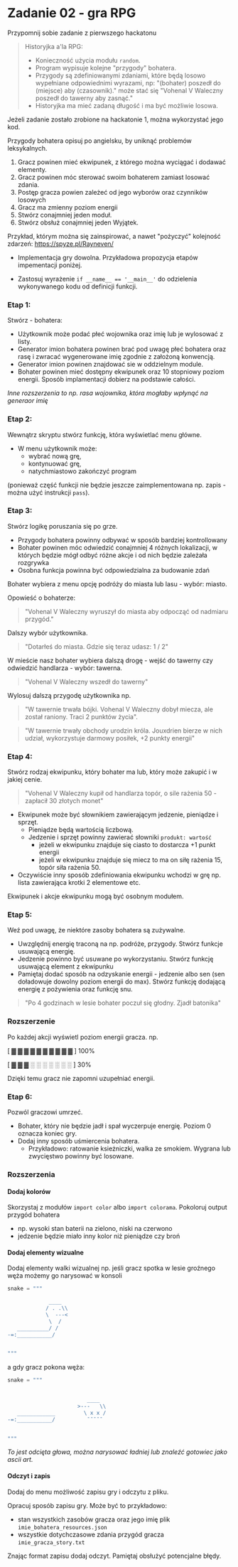 # Zadanie 02 - gra RPG

Przypomnij sobie zadanie z pierwszego hackatonu

> Historyjka a'la RPG:
> - Konieczność użycia modułu `random`.
> - Program wypisuje kolejne "przygody" bohatera.
> - Przygody są zdefiniowanymi zdaniami, które będą losowo wypełniane odpowiednimi wyrazami, np: "(bohater) poszedł do (miejsce) aby (czasownik)." może stać się "Vohenal V Waleczny poszedł do tawerny aby zasnąć."
> - Historyjka ma mieć zadaną długość i ma być możliwie losowa.

Jeżeli zadanie zostało zrobione na hackatonie 1, można wykorzystać jego kod.

Przygody bohatera opisuj po angielsku, by uniknąć problemów leksykalnych.

1. Gracz powinen mieć ekwipunek, z którego można wyciągać i dodawać elementy.
2. Gracz powinen móc sterować swoim bohaterem zamiast losować zdania.
3. Postęp gracza powien zależeć od jego wyborów oraz czynników losowych
4. Gracz ma zmienny poziom energii
5. Stwórz conajmniej jeden moduł.
6. Stwórz obsłuż conajmniej jeden Wyjątek.

Przykład, którym można się zainspirować, a nawet "pożyczyć" kolejność zdarzeń:
https://spyze.pl/Rayneven/

- Implementacja gry dowolna. Przykładowa propozycja etapów impementacji poniżej.

- Zastosuj wyrażenie `if __name__ == '__main__'` do odzielenia wykonywanego kodu od definicji funkcji.


### Etap 1:
Stwórz - bohatera:
- Użytkownik może podać płeć wojownika oraz imię lub je wylosować z listy.
- Generator imion bohatera powinen brać pod uwagę płeć bohatera oraz rasę i zwracać wygenerowane imię zgodnie z założoną konwencją.
- Generator imion powinen znajdować sie w oddzielnym module.
- Bohater powinen mieć dostępny ekwipunek oraz 10 stopniowy poziom energii. Sposób implamentacji dobierz na podstawie całości.

_Inne rozszerzenia to np. rasa wojownika, która mogłaby wpłynąć na generaor imię_

### Etap 2:
Wewnątrz skryptu stwórz funkcję, która wyświetlać menu główne.
- W menu użytkownik może:
    - wybrać nową grę,
    - kontynuować grę,
    - natychmiastowo zakończyć program
     
(ponieważ część funkcji nie będzie jeszcze zaimplementowana np. zapis - można użyć instrukcji ``pass``).


### Etap 3: 
Stwórz logikę poruszania się po grze.
- Przygody bohatera powinny odbywać w sposób bardziej kontrollowany 
- Bohater powinen móc odwiedzić conajmniej 4 różnych lokalizacji, w których będzie mógł odbyć różne akcje i od nich będzie zależała rozgrywka
- Osobna funkcja powinna być odpowiedzialna za budowanie zdań

Bohater wybiera z menu opcję podróży do miasta lub lasu - wybór: miasto.

Opowieść o bohaterze:

> "Vohenal V Waleczny wyruszył do miasta aby odpocząć od nadmiaru przygód."

Dalszy wybór użytkownika.

> "Dotarłeś do miasta. Gdzie się teraz udasz: 1 / 2"

W mieście nasz bohater wybiera dalszą drogę - wejść do tawerny czy odwiedzić handlarza - wybór: tawerna.

> "Vohenal V Waleczny wszedł do tawerny"

Wylosuj dalszą przygodę użytkownika np.

> "W tawernie trwała bójki. Vohenal V Waleczny dobył miecza, ale został raniony. Traci 2 punktów życia".

> "W tawernie trwały obchody urodzin króla. Jouxdrien bierze w nich udział, wykorzystuje darmowy posiłek, +2 punkty energii"


### Etap 4:

Stwórz rodzaj ekwipunku, który bohater ma lub, który może zakupić i w jakiej cenie.

> "Vohenal V Waleczny kupił od handlarza topór, o sile rażenia 50 - zapłacił 30 złotych monet"

- Ekwipunek może być słownikiem zawierającym jedzenie, pieniądze i sprzęt. 
    - Pieniądze będą wartością liczbową. 
    - Jedzenie i sprzęt powinny zawierać słowniki `produkt: wartość`
        - jeżeli w ekwipunku znajduje się ciasto to dostarcza +1 punkt energii
        - jeżeli w ekwipunku znajduje się miecz to ma on siłę rażenia 15, topór siła rażenia 50.
- Oczywiście inny sposób zdefiniowania ekwipunku wchodzi w grę np. lista zawierająca krotki 2 elementowe etc.

Ekwipunek i akcje ekwipunku mogą być osobnym modułem.

### Etap 5: 

Weź pod uwagę, że niektóre zasoby bohatera są zużywalne.
- Uwzględnij energię traconą na np. podróże, przygody. Stwórz funkcje usuwającą energię.
- Jedzenie powinno być usuwane po wykorzystaniu. Stwórz funkcję usuwającą element z ekwipunku
- Pamiętaj dodać sposób na odzyskanie energii - jedzenie albo sen (sen doładowuje dowolny poziom energii do max). Stwórz funkcję dodającą energię z pożywienia oraz funkcję snu.

> "Po 4 godzinach w lesie bohater poczuł się głodny. Zjadł batonika"

### Rozszerzenie

Po każdej akcji wyświetl poziom energii gracza. np.

[ ▓ ▓ ▓ ▓ ▓ ▓ ▓ ▓ ▓ ▓ ] 100%

[ ▓ ▓ ▓ ░ ░ ░ ░ ░ ░ ░ ] 30%

Dzięki temu gracz nie zapomni uzupełniać energii.


### Etap 6:

Pozwól graczowi umrzeć. 
- Bohater, który nie będzie jadł i spał wyczerpuje energię. Poziom 0 oznacza koniec gry.
- Dodaj inny sposób uśmiercenia bohatera. 
    - Przykładowo: ratowanie ksieżniczki, walka ze smokiem. Wygrana lub zwycięstwo powinny być losowane.
    

### Rozszerzenia

#### Dodaj kolorów
Skorzystaj z modułów `import color` albo `import colorama`. Pokoloruj output przygód bohatera
- np. wysoki stan baterii na zielono, niski na czerwono
- jedzenie będzie miało inny kolor niż pieniądze czy broń

#### Dodaj elementy wizualne
Dodaj elementy walki wizualnej np. jeśli gracz spotka w lesie groźnego węża możemy go narysować w konsoli

```python
snake = """

             ____
            / . .\\
            \  ---<
             \  /
   __________/ /
-=:___________/


"""
```


a gdy gracz pokona węża:

```python
snake = """

 
                         ____
                      >---   \\
   ____________         \ x x /
-=:___________/          ¯¯¯¯¯


"""
```

*To jest odcięta głowa, można narysować ładniej lub znaleźć gotowiec jako ascii art.*

#### Odczyt i zapis
Dodaj do menu możliwość zapisu gry i odczytu z pliku.

Opracuj sposób zapisu gry. Może być to przykładowo:
- stan wszystkich zasobów gracza oraz jego imię plik `imie_bohatera_resources.json`
- wszystkie dotychczasowe zdania przygód gracza `imie_gracza_story.txt`

Znając format zapisu dodaj odczyt. Pamiętaj obsłużyć potencjalne błędy.

